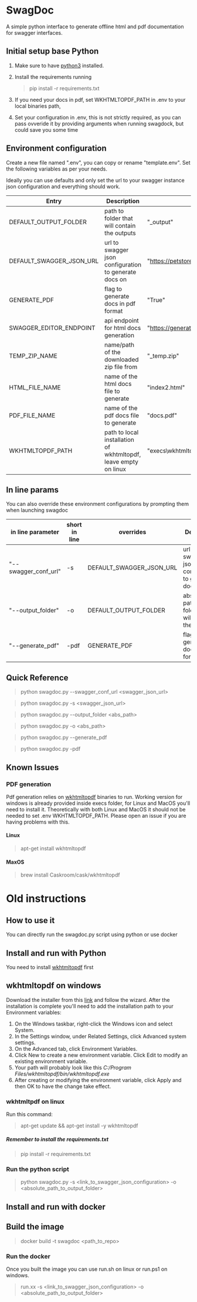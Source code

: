 # SwagDoc
A simple python interface to generate offline html and pdf documentation for swagger interfaces.

## Initial setup base Python

1. Make sure to have [python3](https://www.python.org/downloads/) installed.
2. Install the requirements running 
    > pip install -r requirements.txt

3. If you need your docs in pdf, set WKHTMLTOPDF_PATH in .env to your local binaries path, 
4. Set your configuration in .env, this is not strictly required, as you can pass ovveride it by providing arguments when running swagdock, but could save you some time

## Environment configuration
Create a new file named ".env", you can copy or rename "template.env".
Set the following variables as per your needs.

Ideally you can use defaults and only set the url to your swagger instance json configuration and everything should work.

| Entry | Description | Default |
| --- | --- | --- |
| DEFAULT_OUTPUT_FOLDER | path to folder that will contain the outputs |  "_output"|
| DEFAULT_SWAGGER_JSON_URL | url to swagger json configuration to generate docs on |  "https://petstore.swagger.io/v2/swagger.json"|
| GENERATE_PDF | flag to generate docs in pdf format |  "True"|
| SWAGGER_EDITOR_ENDPOINT | api endpoint for html docs generation |  "https://generator3.swagger.io/api/generate"|
| TEMP_ZIP_NAME | name/path of the downloaded zip file from  |  "_temp.zip"|
| HTML_FILE_NAME | name of the html docs file to generate |  "index2.html"|
| PDF_FILE_NAME | name of the pdf docs file to generate |  "docs.pdf"|
| WKHTMLTOPDF_PATH | path to local installation of wkhtmltopdf, leave empty on linux |  "execs\wkhtmltopdf.exe"|

## In line params

You can also override these environment configurations by prompting them when launching swagdoc

| in line parameter | short in line | overrides | Description |
| --- | --- | --- | --- |
| "--swagger_conf_url" | -s | DEFAULT_SWAGGER_JSON_URL | url to swagger json configuration to generate docs on |
| "--output_folder" | -o | DEFAULT_OUTPUT_FOLDER | absolute path to folder that will contain the outputs |
| "--generate_pdf" | -pdf | GENERATE_PDF | flag to generate docs in pdf format |

## Quick Reference

> python swagdoc.py --swagger_conf_url <swagger_json_url>

> python swagdoc.py -s <swagger_json_url>

> python swagdoc.py --output_folder <abs_path>

> python swagdoc.py -o <abs_path>

> python swagdoc.py --generate_pdf

> python swagdoc.py -pdf

## Known Issues

### PDF generation

Pdf generation relies on [wkhtmltopdf](https://github.com/wkhtmltopdf/packaging/releases/download) binaries to run.
Working version for windows is already provided inside execs folder, for Linux and MacOS you'll need to install it.
Theoretically with both Linux and MacOS it should not be needed to set .env WKHTMLTOPDF_PATH.
Please open an issue if you are having problems with this.

#### Linux

> apt-get install wkhtmltopdf

#### MaxOS

> brew install Caskroom/cask/wkhtmltopdf









# Old instructions

## How to use it
You can directly run the swagdoc.py script using python or use docker

## Install and run with Python
You need to install [wkhtmltopdf](https://wkhtmltopdf.org/) first

## wkhtmltopdf on windows
Download the installer from this [link](https://github.com/wkhtmltopdf/packaging/releases/download/0.12.6-1/wkhtmltox-0.12.6-1.msvc2015-win64.exe) and follow the wizard.
After the installation is complete you'll need  to add the installation path to your Environment variables:
1.  On the Windows taskbar, right-click the  Windows  icon and select  System.
2. In the Settings window, under Related Settings, click Advanced system settings.
3. On the Advanced tab, click Environment Variables.
4. Click  New  to create a new environment variable. Click  Edit  to modify an existing environment variable.
5. Your path will probably look like this *C:/Program Files/wkhtmltopdf/bin/wkhtmltopdf.exe*
6. After creating or modifying the environment variable, click  Apply  and then  OK  to have the change take effect.

### wkhtmltpdf on linux
Run this command:

> apt-get update && apt-get install -y wkhtmltopdf 

##### Remember to install the requirements.txt

> pip install -r requirements.txt

### Run the python script
> python swagdoc.py -s <link_to_swagger_json_configuration> -o <absolute_path_to_output_folder>

## Install and run with docker

## Build the image
> docker build -t swagdoc <path_to_repo>

### Run the docker
Once you built the image you can use run.sh on linux or run.ps1 on windows.
> run.xx -s <link_to_swagger_json_configuration> -o <absolute_path_to_output_folder>


